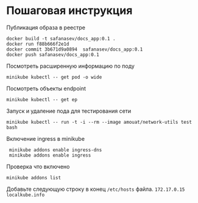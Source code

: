 # Пошаговая инструкция
Публикация образа в реестре
```
docker build -t safanasev/docs_app:0.1 .
docker run f88b666f2e1d
docker commit 3b671d9a0894  safanasev/docs_app:0.1
docker push safanasev/docs_app:0.1
```

Посмотреть расширенную информацию по поду
```
minikube kubectl -- get pod -o wide
```
Посмотреть объекты endpoint
```
minikube kubectl -- get ep
```
Запуск и удаление пода для тестирования сети
```
minikube kubectl -- run -t -i --rm --image amouat/network-utils test bash
```
Включение ingress в minikube
```
 minikube addons enable ingress-dns
 minikube addons enable ingress
```
Проверка что включено
```
minikube addons list
```

Добавьте следующую строку в конец `/etc/hosts` файла.
`172.17.0.15 localkube.info`



